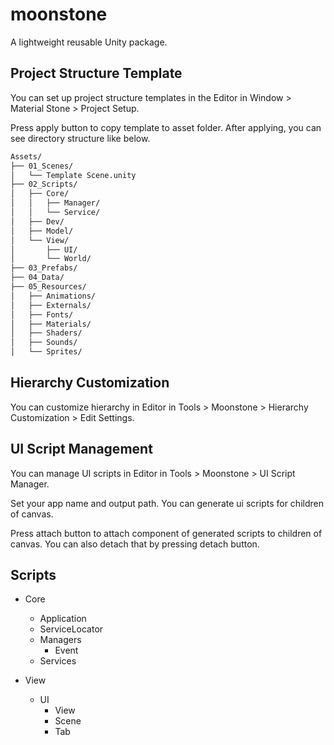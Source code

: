 # moonstone

A lightweight reusable Unity package.

## Project Structure Template

You can set up project structure templates in the Editor in Window > Material Stone > Project Setup.

Press apply button to copy template to asset folder.
After applying, you can see directory structure like below.

```txt
Assets/
├── 01_Scenes/
│   └── Template Scene.unity
├── 02_Scripts/
│   ├── Core/
│   │   ├── Manager/
│   │   └── Service/
│   ├── Dev/
│   ├── Model/
│   └── View/
│       ├── UI/
│       └── World/
├── 03_Prefabs/
├── 04_Data/
├── 05_Resources/
│   ├── Animations/
│   ├── Externals/
│   ├── Fonts/
│   ├── Materials/
│   ├── Shaders/
│   ├── Sounds/
│   └── Sprites/
```

## Hierarchy Customization

You can customize hierarchy in Editor in Tools > Moonstone > Hierarchy Customization > Edit Settings.

## UI Script Management

You can manage UI scripts in Editor in Tools > Moonstone > UI Script Manager.

Set your app name and output path.
You can generate ui scripts for children of canvas.

Press attach button to attach component of generated scripts to children of canvas.
You can also detach that by pressing detach button.

## Scripts

- Core
  - Application
  - ServiceLocator
  - Managers
    - Event
  - Services

- View
  - UI
    - View
    - Scene
    - Tab
